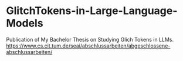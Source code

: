 # GlitchTokens-in-Large-Language-Models
Publication of My Bachelor Thesis on Studying Glich Tokens in LLMs. https://www.cs.cit.tum.de/seai/abschlussarbeiten/abgeschlossene-abschlussarbeiten/
